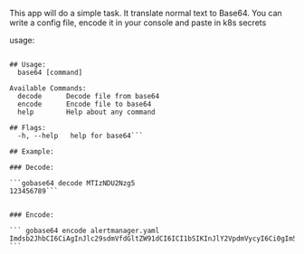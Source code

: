 This app will do a simple task. It translate normal text to Base64.
You can write a config file, encode it in your console and paste in k8s secrets

usage: 

```Use it to decode/encode base64 string or files

## Usage:
  base64 [command]

Available Commands:
  decode      Decode file from base64
  encode      Encode file to base64
  help        Help about any command

## Flags:
  -h, --help   help for base64```

## Example:

### Decode:

```gobase64 decode MTIzNDU2Nzg5
123456789```


### Encode:

``` gobase64 encode alertmanager.yaml
Imdsb2JhbCI6CiAgInJlc29sdmVfdGltZW91dCI6ICI1bSIKInJlY2VpdmVycyI6Ci0gIm5hbWUiOiAibnVsbCIKInJvdXRlIjoKICAiZ3JvdXBfYnkiOgogIC0gImpvYiIKICAiZ3JvdXBfaW50ZXJ2YWwiOiAiNW0iCiAgImdyb3VwX3dhaXQiOiAiMzBzIgogICJyZWNlaXZlciI6ICJudWxsIgogICJyZXBlYXRfaW50ZXJ2YWwiOiAiMTJoIgogICJyb3V0ZXMiOgogIC0gIm1hdGNoIjoKICAgICAgImFsZXJ0bmFtZSI6ICJXYXRjaGRvZyIKICAgICJyZWNlaXZlciI6ICJudWxsIg== ```
